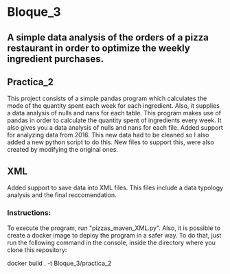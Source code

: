 # Bloque_3

## A simple data analysis of the orders of a pizza restaurant in order to optimize the weekly ingredient purchases.
## Practica_2
This project consists of a simple pandas program which calculates the mode of the quantity spent each week for each ingredient.
Also, it supplies a data analysis of nulls and nans for each table.
This program makes use of pandas in order to calculate the quantity spent of ingredients every week. It also gives you a data analysis of nulls and nans for each file.
Added support for analyzing data from 2016. This new data had to be cleaned so I also added a new python script to do this.
New files to support this, were also created by modifying the original ones.

## XML
Added support to save data into XML files. This files include a data typology analysis and the final reccomendation.

### Instructions:
To execute the program, run "pizzas_maven_XML.py".
Also, it is possible to create a docker image to deploy the program in a safer way.
To do that, just run the following command in the console, inside the directory where you clone this repository:

docker build . -t Bloque_3/practica_2

